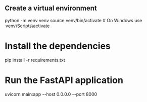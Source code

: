 ## Create a virtual environment
python -m venv venv
source venv/bin/activate  # On Windows use ⁠ venv\Scripts\activate ⁠

# Install the dependencies
pip install -r requirements.txt

# Run the FastAPI application
uvicorn main:app --host 0.0.0.0 --port 8000
